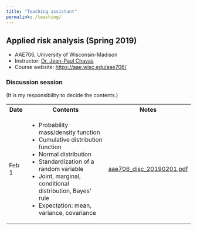 ```yaml
---
title: "Teaching assistant"
permalink: /teaching/
---
```


## Applied risk analysis (Spring 2019)
* AAE706, University of Wisconsin-Madison
* Instructor: [Dr. Jean-Paul Chavas](https://aae.wisc.edu/faculty/jchavas/)
* Course website: <https://aae.wisc.edu/aae706/>

### Discussion session
(It is my responsibility to decide the contents.)

<table>
  <tr>
    <th>Date</th>
    <th>Contents</th>
    <th>Notes</th>
  </tr>
  <tr>
    <td>Feb 1</td>
    <td>
      <ul>
        <li>Probability mass/density function</li>
        <li>Cumulative distribution function</li>
        <li>Normal distribution</li>
        <li>Standardization of a random variable</li>
        <li>Joint, marginal, conditional distribution, Bayes' rule</li>
        <li>Expectation: mean, variance, covariance</li>
      </ul>
    </td>
    <td><a href="/images/aae706_disc_20190201.pdf">aae706_disc_20190201.pdf</a></td>
  </tr>
</table>
